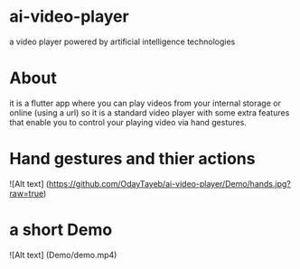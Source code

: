 # ai-video-player
a video player powered by artificial intelligence technologies

# About
it is a flutter app where you can play videos from your internal storage or online (using a url)
so it is a standard video player with some extra features that enable you to control your playing video via hand gestures.

# Hand gestures and thier actions
![Alt text] (https://github.com/OdayTayeb/ai-video-player/Demo/hands.jpg?raw=true)

# a short Demo
![Alt text] (Demo/demo.mp4)

